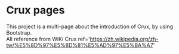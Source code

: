 # Crux pages
This project is a multi-page about the introduction of Crux, by using Bootstrap.<br>
All reference from WiKi Crux ref='https://zh.wikipedia.org/zh-tw/%E5%8D%97%E5%8D%81%E5%AD%97%E5%BA%A7' <br>
